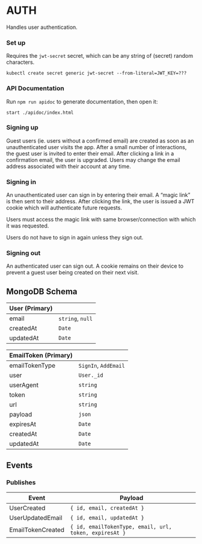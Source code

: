# AUTH

Handles user authentication.

### Set up

Requires the `jwt-secret` secret, which can be any string of (secret) random characters.

```
kubectl create secret generic jwt-secret --from-literal=JWT_KEY=???
```

### API Documentation

Run `npm run apidoc` to generate documentation, then open it:

```shell
start ./apidoc/index.html
```

### Signing up

Guest users (ie. users without a confirmed email) are created as soon as an unauthenticated user visits the app. After a small number of interactions, the guest user is invited to enter their email. After clicking a link in a confirmation email, the user is upgraded. Users may change the email address associated with their account at any time.

### Signing in

An unauthenticated user can sign in by entering their email. A “magic link” is then sent to their address. After clicking the link, the user is issued a JWT cookie which will authenticate future requests.

Users must access the magic link with same browser/connection with which it was requested.

Users do not have to sign in again unless they sign out.

### Signing out

An authenticated user can sign out. A cookie remains on their device to prevent a guest user being created on their next visit.

## MongoDB Schema

| User (Primary) |                  |
| -------------- | ---------------- |
| email          | `string`, `null` |
| createdAt      | `Date`           |
| updatedAt      | `Date`           |

| EmailToken (Primary) |                      |
| -------------------- | -------------------- |
| emailTokenType       | `SignIn`, `AddEmail` |
| user                 | `User._id`           |
| userAgent            | `string`             |
| token                | `string`             |
| url                  | `string`             |
| payload              | `json`               |
| expiresAt            | `Date`               |
| createdAt            | `Date`               |
| updatedAt            | `Date`               |

## Events

### Publishes

| Event             | Payload                                                |
| ----------------- | ------------------------------------------------------ |
| UserCreated       | `{ id, email, createdAt }`                             |
| UserUpdatedEmail  | `{ id, email, updatedAt }`                             |
| EmailTokenCreated | `{ id, emailTokenType, email, url, token, expiresAt }` |
